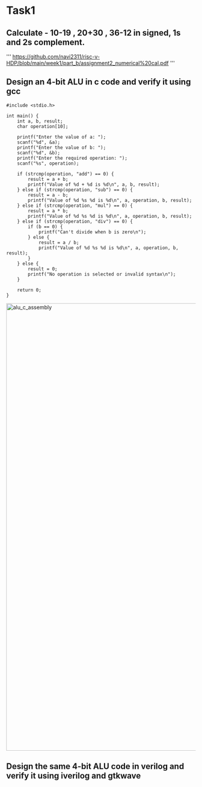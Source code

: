 # Task1
## Calculate - 10-19 , 20+30 , 36-12 in signed, 1s and 2s complement.
'''
https://github.com/navi2311/risc-v-HDP/blob/main/week1/part_b/assignment2_numerical%20cal.pdf
'''

## Design an 4-bit ALU in c code and verify it using gcc
```
#include <stdio.h>

int main() {
    int a, b, result;
    char operation[10];

    printf("Enter the value of a: ");
    scanf("%d", &a);
    printf("Enter the value of b: ");
    scanf("%d", &b);
    printf("Enter the required operation: ");
    scanf("%s", operation);

    if (strcmp(operation, "add") == 0) {
        result = a + b;
        printf("Value of %d + %d is %d\n", a, b, result);
    } else if (strcmp(operation, "sub") == 0) {
        result = a - b;
        printf("Value of %d %s %d is %d\n", a, operation, b, result);
    } else if (strcmp(operation, "mul") == 0) {
        result = a * b;
        printf("Value of %d %s %d is %d\n", a, operation, b, result);
    } else if (strcmp(operation, "div") == 0) {
        if (b == 0) {
            printf("Can't divide when b is zero\n");
        } else {
            result = a / b;
            printf("Value of %d %s %d is %d\n", a, operation, b, result);
        }
    } else {
        result = 0;
        printf("No operation is selected or invalid syntax\n");
    }

    return 0;
}
```
<img width="1187" alt="alu_c_assembly" src="https://github.com/navi2311/risc-v-HDP/assets/134842758/b2112b07-2210-474f-9224-654a444b6ef5">


## Design the same 4-bit ALU code in verilog and verify it using iverilog and gtkwave

